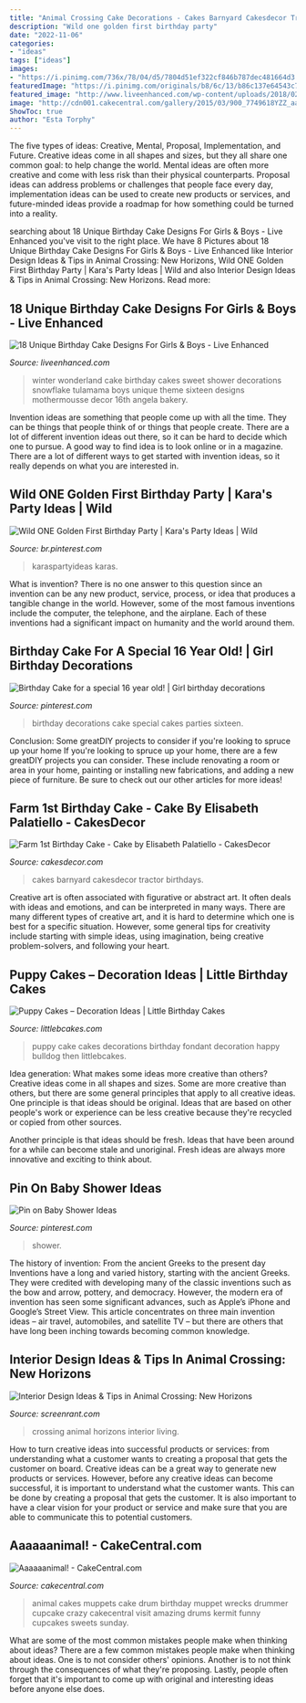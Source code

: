 ```yaml
---
title: "Animal Crossing Cake Decorations - Cakes Barnyard Cakesdecor Tractor Birthdays"
description: "Wild one golden first birthday party"
date: "2022-11-06"
categories:
- "ideas"
tags: ["ideas"]
images:
- "https://i.pinimg.com/736x/78/04/d5/7804d51ef322cf846b787dec481664d3.jpg"
featuredImage: "https://i.pinimg.com/originals/b8/6c/13/b86c137e64543c7111bf10456af368e7.jpg"
featured_image: "http://www.liveenhanced.com/wp-content/uploads/2018/02/Winter-Wonderland-Cakes-1.jpg"
image: "http://cdn001.cakecentral.com/gallery/2015/03/900_7749618YZZ_aaaaaanimal.jpg"
ShowToc: true
author: "Esta Torphy"
---
```



The five types of ideas: Creative, Mental, Proposal, Implementation, and Future.
Creative ideas come in all shapes and sizes, but they all share one common goal: to help change the world. Mental ideas are often more creative and come with less risk than their physical counterparts. Proposal ideas can address problems or challenges that people face every day, implementation ideas can be used to create new products or services, and future-minded ideas provide a roadmap for how something could be turned into a reality.

	

		
searching about 18 Unique Birthday Cake Designs For Girls &amp; Boys - Live Enhanced you've visit to the right place. We have 8 Pictures about 18 Unique Birthday Cake Designs For Girls &amp; Boys - Live Enhanced like Interior Design Ideas &amp; Tips in Animal Crossing: New Horizons, Wild ONE Golden First Birthday Party | Kara&#039;s Party Ideas | Wild and also Interior Design Ideas &amp; Tips in Animal Crossing: New Horizons. Read more:
		
    
## 18 Unique Birthday Cake Designs For Girls &amp; Boys - Live Enhanced

<img loading=lazy src="http://www.liveenhanced.com/wp-content/uploads/2018/02/Winter-Wonderland-Cakes-1.jpg" onerror="this.onerror=null;this.src='https://tse2.mm.bing.net/th?id=OIP.iLw68BCfenpFTe84ge7B1QHaLY&amp;pid=15.1';" alt="18 Unique Birthday Cake Designs For Girls &amp; Boys - Live Enhanced">

_Source: liveenhanced.com_

>winter wonderland cake birthday cakes sweet shower decorations snowflake tulamama boys unique theme sixteen designs mothermousse decor 16th angela bakery. 

	

Invention ideas are something that people come up with all the time. They can be things that people think of or things that people create. There are a lot of different invention ideas out there, so it can be hard to decide which one to pursue. A good way to find idea is to look online or in a magazine. There are a lot of different ways to get started with invention ideas, so it really depends on what you are interested in.

    
## Wild ONE Golden First Birthday Party | Kara&#039;s Party Ideas | Wild

<img loading=lazy src="https://i.pinimg.com/736x/07/7f/3f/077f3f65931ab34dd994cc93b6b503c3.jpg" onerror="this.onerror=null;this.src='https://tse4.mm.bing.net/th?id=OIP.TzWOr15qJMc0J_0MHfKSYAHaLH&amp;pid=15.1';" alt="Wild ONE Golden First Birthday Party | Kara&#039;s Party Ideas | Wild">

_Source: br.pinterest.com_

>karaspartyideas karas. 

	

What is invention?
There is no one answer to this question since an invention can be any new product, service, process, or idea that produces a tangible change in the world. However, some of the most famous inventions include the computer, the telephone, and the airplane. Each of these inventions had a significant impact on humanity and the world around them.

    
## Birthday Cake For A Special 16 Year Old! | Girl Birthday Decorations

<img loading=lazy src="https://i.pinimg.com/originals/b8/6c/13/b86c137e64543c7111bf10456af368e7.jpg" onerror="this.onerror=null;this.src='https://tse1.mm.bing.net/th?id=OIP.KDA0Tl5Ez-HfIosBYZeH1QHaLL&amp;pid=15.1';" alt="Birthday Cake for a special 16 year old! | Girl birthday decorations">

_Source: pinterest.com_

>birthday decorations cake special cakes parties sixteen. 

	

Conclusion: Some greatDIY projects to consider if you're looking to spruce up your home
If you're looking to spruce up your home, there are a few greatDIY projects you can consider. These include renovating a room or area in your home, painting or installing new fabrications, and adding a new piece of furniture. Be sure to check out our other articles for more ideas!

    
## Farm 1st Birthday Cake - Cake By Elisabeth Palatiello - CakesDecor

<img loading=lazy src="https://pic.cakesdecor.com/m/v20bwnjv0si0ugwdofna.jpg" onerror="this.onerror=null;this.src='https://tse2.mm.bing.net/th?id=OIP.TkLlIsjs5Vk5g82a8upDXgHaLr&amp;pid=15.1';" alt="Farm 1st Birthday Cake - Cake by Elisabeth Palatiello - CakesDecor">

_Source: cakesdecor.com_

>cakes barnyard cakesdecor tractor birthdays. 

	

Creative art is often associated with figurative or abstract art. It often deals with ideas and emotions, and can be interpreted in many ways. There are many different types of creative art, and it is hard to determine which one is best for a specific situation. However, some general tips for creativity include starting with simple ideas, using imagination, being creative problem-solvers, and following your heart.

    
## Puppy Cakes – Decoration Ideas | Little Birthday Cakes

<img loading=lazy src="http://www.littlebcakes.com/wp-content/uploads/2014/05/Puppy-Cake-Decorations.jpg" onerror="this.onerror=null;this.src='https://tse2.mm.bing.net/th?id=OIP.Qn1NYaC8rFD3q_cd5h7PcwHaFj&amp;pid=15.1';" alt="Puppy Cakes – Decoration Ideas | Little Birthday Cakes">

_Source: littlebcakes.com_

>puppy cake cakes decorations birthday fondant decoration happy bulldog then littlebcakes. 

	

Idea generation: What makes some ideas more creative than others?
Creative ideas come in all shapes and sizes. Some are more creative than others, but there are some general principles that apply to all creative ideas.
One principle is that ideas should be original. Ideas that are based on other people's work or experience can be less creative because they're recycled or copied from other sources.

Another principle is that ideas should be fresh. Ideas that have been around for a while can become stale and unoriginal. Fresh ideas are always more innovative and exciting to think about.

    
## Pin On Baby Shower Ideas

<img loading=lazy src="https://i.pinimg.com/736x/78/04/d5/7804d51ef322cf846b787dec481664d3.jpg" onerror="this.onerror=null;this.src='https://tse2.mm.bing.net/th?id=OIP.i2W02ZUrR4t1spLOmnjlLwHaLH&amp;pid=15.1';" alt="Pin on Baby Shower Ideas">

_Source: pinterest.com_

>shower. 

	

The history of invention: From the ancient Greeks to the present day
Inventions have a long and varied history, starting with the ancient Greeks. They were credited with developing many of the classic inventions such as the bow and arrow, pottery, and democracy. However, the modern era of invention has seen some significant advances, such as Apple’s iPhone and Google’s Street View. This article concentrates on three main invention ideas – air travel, automobiles, and satellite TV – but there are others that have long been inching towards becoming common knowledge.

    
## Interior Design Ideas &amp; Tips In Animal Crossing: New Horizons

<img loading=lazy src="https://static2.srcdn.com/wordpress/wp-content/uploads/2020/07/Animal-Crossing-New-Horizons-Nautical-Living-Room.jpg" onerror="this.onerror=null;this.src='https://tse2.mm.bing.net/th?id=OIP.lWfCdtRa8tyRk7yI7xGOugHaDt&amp;pid=15.1';" alt="Interior Design Ideas &amp; Tips in Animal Crossing: New Horizons">

_Source: screenrant.com_

>crossing animal horizons interior living. 

	

How to turn creative ideas into successful products or services: from understanding what a customer wants to creating a proposal that gets the customer on board.
Creative ideas can be a great way to generate new products or services. However, before any creative ideas can become successful, it is important to understand what the customer wants. This can be done by creating a proposal that gets the customer. It is also important to have a clear vision for your product or service and make sure that you are able to communicate this to potential customers.

    
## Aaaaaanimal! - CakeCentral.com

<img loading=lazy src="http://cdn001.cakecentral.com/gallery/2015/03/900_7749618YZZ_aaaaaanimal.jpg" onerror="this.onerror=null;this.src='https://tse3.mm.bing.net/th?id=OIP.9TZAogNGfZhlIbQMaX6lgwHaJ6&amp;pid=15.1';" alt="Aaaaaanimal! - CakeCentral.com">

_Source: cakecentral.com_

>animal cakes muppets cake drum birthday muppet wrecks drummer cupcake crazy cakecentral visit amazing drums kermit funny cupcakes sweets sunday. 

	

What are some of the most common mistakes people make when thinking about ideas?
There are a few common mistakes people make when thinking about ideas. One is to not consider others' opinions. Another is to not think through the consequences of what they're proposing. Lastly, people often forget that it's important to come up with original and interesting ideas before anyone else does.

